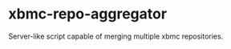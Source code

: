 xbmc-repo-aggregator
====================

Server-like script capable of merging multiple xbmc repositories.